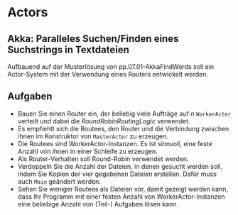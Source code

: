 # Actors #

## Akka: Paralleles Suchen/Finden eines Suchstrings in Textdateien ##

Aufbauend auf der Musterlösung von pp.07.01-AkkaFindWords soll ein Actor-System mit der Verwendung eines Routers entwickelt werden.

## Aufgaben ##
* Bauen Sie einen Router ein, der beliebig viele Aufträge auf *n* ``WorkerActor`` verteilt und dabei die *RoundRobinRoutingLogic* verwendet.  
* Es empfiehlt sich die Routees, den Router und die Verbindung zwischen ihnen im Konstruktor von ``MasterActor`` zu erzeugen.
* Die Routees sind WorkerActor-Instanzen. Es ist sinnvoll, eine feste Anzahl von ihnen in einer Schleife zu erzeugen. 
* Als Router-Verhalten soll Round-Robin verwendet werden.
* Verdoppeln Sie die Anzahl der Dateien, in denen gesucht werden soll, indem Sie Kopien der vier gegebenen Dateien erstellen. Dafür muss auch ``Main`` geändert werden.
* Sehen Sie weniger Routees als Dateien vor, damit gezeigt werden kann, dass Ihr Programm mit einer festen Anzahl von WorkerActor-Instanzen eine beliebige Anzahl von (Teil-) Aufgaben lösen kann.  